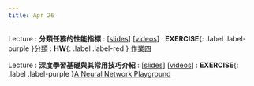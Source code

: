 ```yaml
---
title: Apr 26
---
```


Lecture
: **分類任務的性能指標**
  : [[slides](https://docs.google.com/presentation/d/1VyPTtlHHXXV-FdliFizyPhAVjPM4N5UBXurvzLQc_8c/edit?usp=sharing)] [[videos](https://youtu.be/6sVOAmqW4b4)]
: **EXERCISE**{: .label .label-purple }[分類](https://colab.research.google.com/drive/1bxzBnMgnTF5Fju6ATiBJRTNkPd47FDwQ?usp=sharing)
: **HW**{: .label .label-red } [作業四](/2023/announcements/)

Lecture
: **深度學習基礎與其常用技巧介紹**
  : [[slides](https://docs.google.com/presentation/d/17jdOmI5X3TsmKYjEDIU0Extsd9i6aebTKgLGhS2lVeA/edit?usp=sharing)] [[videos](https://youtu.be/HaO-fEA4HrM)]
: **EXERCISE**{: .label .label-purple }[A Neural Network Playground](https://playground.tensorflow.org/#activation=sigmoid&batchSize=10&dataset=xor&regDataset=reg-plane&learningRate=0.03&regularizationRate=0&noise=0&networkShape=3,3&seed=0.24234&showTestData=false&discretize=false&percTrainData=50&x=true&y=true&xTimesY=false&xSquared=false&ySquared=false&cosX=false&sinX=false&cosY=false&sinY=false&collectStats=false&problem=classification&initZero=false&hideText=false)
